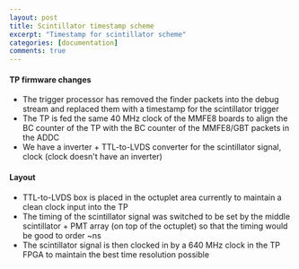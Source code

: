 ```yaml
---
layout: post
title: Scintillator timestamp scheme
excerpt: "Timestamp for scintillator scheme"
categories: [documentation]
comments: true
---
```


#### TP firmware changes

* The trigger processor has removed the finder packets into the debug stream and replaced them with a timestamp for the scintillator trigger
* The TP is fed the same 40 MHz clock of the MMFE8 boards to align the BC counter of the TP with the BC counter of the MMFE8/GBT packets in the ADDC
* We have a inverter + TTL-to-LVDS converter for the scintillator signal, clock (clock doesn't have an inverter)

#### Layout

* TTL-to-LVDS box is placed in the octuplet area currently to maintain a clean clock input into the TP
* The timing of the scintillator signal was switched to be set by the middle scintillator + PMT array (on top of the octuplet) so that the timing would be good to order ~ns
* The scintillator signal is then clocked in by a 640 MHz clock in the TP FPGA to maintain the best time resolution possible
